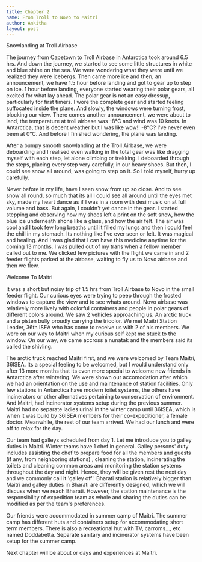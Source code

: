 ```yaml
---
title: Chapter 2
name: From Troll to Novo to Maitri
author: Ankitha
layout: post
---
```


<h>Snowlanding at Troll Airbase</h>
<p>The journey from Capetown to Troll Airbase in Antarctica took around 6.5 hrs. And down the journey, we started to see some little structures in white and blue shine on the sea. We were wondering what they were until we realized they were icebergs. Then came more ice and then, an announcement, we have 1.5 hour before landing and got to gear up to step on ice. 1 hour before landing, everyone started wearing their polar gears, all excited for what lay ahead. The polar gear is not an easy dressup, particularly for first timers. I wore the complete gear and started feeling suffocated inside the plane. And slowly, the windows were turning frost, blocking our view. There comes another announcement, we were about to land, the temperature at troll airbase was -8°C and wind was 10 knots. In Antarctica, that is decent weather but I was like wow!! -8°C? I've never even been at 0°C. And before I finished wondering, the plane was landing.</p>

<p>After a bumpy smooth snowlanding at the Troll Airbase, we were deboarding and I realised even walking in the total gear was like dragging myself with each step, let alone climbing or trekking. I deboarded through the steps, placing every step very carefully, in our heavy shoes. But then, I could see snow all around, was going to step on it. So I told myself, hurry up carefully.</p>

<p>Never before in my life, have I seen snow from up so close. And to see snow all round, so much that its all I could see all around until the eyes met sky, made my heart dance as if I was in a room with desi music on at full volume and bass. But again, I couldn't yet dance in the gear. I started stepping and observing how my shoes left a print on the soft snow, how the blue ice underneath shone like a glass, and how the air felt. The air was cool and I took few long breaths until it filled my lungs and then i could feel the chill in my stomach. Its nothing like I've ever seen or felt. It was magical and healing. And I was glad that I can have this medicine anytime for the coming 13 months. I was pulled out of my trans when a fellow member called out to me. We clicked few pictures with the flight we came in and 2 feeder flights parked at the airbase, waiting to fly us to Novo airbase and then we flew.</p>  

<h>Welcome To Maitri</h>
<p>It was a short but noisy trip of 1.5 hrs from Troll Airbase to Novo in the small feeder flight. Our curious eyes were trying to peep through the frosted windows to capture the view and to see whats around. Novo airbase was relatively more lively with colorful containers and people in polar gears of different colors around. We saw 2 vehicles approaching us. An arctic truck and a pisten bully proudly carrying the tricolor. We met Maitri Station Leader, 36th ISEA who has come to receive us with 2 of his members. We were on our way to Maitri when my curious self kept me stuck to the window. On our way, we came accross a nunatak and the members said its called the shivling.</p>

<p>The arctic truck reached Maitri first, and we were welcomed by Team Maitri, 36ISEA. Its a special feeling to be welcomed, but I would understand only after 13 more months that its even more special to welcome new friends in Antarctica after wintering. We were shown our accomodation after which we had an orientation on the use and maintenance of station facilities. Only few stations in Antarctica have modern toilet systems, the others have incinerators or other alternatives pertaining to conservation of environment. And Maitri, had incinerator systems setup during the previous summer. Maitri had no separate ladies urinal in the winter camp until 36ISEA, which is when it was build by 36ISEA members for their co-expeditioner, a female doctor. Meanwhile, the rest of our team arrived. We had our lunch and were off to relax for the day.</p>

<p>Our team had galleys scheduled from day 1. Let me introduce you to galley duties in Maitri. Winter teams have 1 chef in general. Galley persons' duty includes assisting the chef to prepare food for all the members and guests (if any, from neighboring stations) , cleaning the station, incinerating the toilets and cleaning common areas and monitoring the station systems throughout the day and night. Hence, they will be given rest the next day and we commonly call it 'galley off'. Bharati station is relatively bigger than Maitri and galley duties in Bharati are differently designed, which we will discuss when we reach Bharati. However, the station maintenance is the responsibility of expedition team as whole and sharing the duties can be modified as per the team's preferences.</p>

<p>Our friends were accommodated in summer camp of Maitri. The summer camp has different huts and containers setup for accommodating short term members. There is also a recreational hut with TV, carroms..., etc named Doddabetta. Separate sanitary and incinerator systems have been setup for the summer camp.</p>

<p>Next chapter will be about or days and experiences at Maitri.</p>
